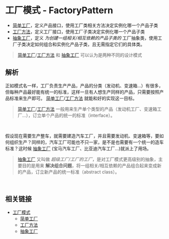 # 工厂模式 - FactoryPattern
- [简单工厂](https://github.com/goindow/designPattern/blob/master/doc/factoryPattern/SimpleFactoryPattern.md)，定义产品接口，使用工厂类相关方法决定实例化哪一个产品子类
- [工厂方法](https://github.com/goindow/designPattern/blob/master/doc/factoryPattern/FactoryMethodPattern.md)，定义工厂接口，使用工厂子类决定实例化哪一个产品子类
- [抽象工厂](https://github.com/goindow/designPattern/blob/master/doc/factoryPattern/AbstractFactoryPattern.md)，定义 *为创建一组相关/相互依赖的产品子类的* 工厂抽象类，使用工厂子类决定如何组合和实例化产品子类，且无需指定它们的具体类。

> [简单工厂](https://github.com/goindow/designPattern/blob/master/doc/factoryPattern/SimpleFactoryPattern.md)\/[工厂方法](https://github.com/goindow/designPattern/blob/master/doc/factoryPattern/FactoryMethodPattern.md) 和
> [抽象工厂](https://github.com/goindow/designPattern/blob/master/doc/factoryPattern/AbstractFactoryPattern.md) 可以认为是两种不同的设计模式


## 解析
正如模式名一样，工厂负责生产产品，产品的分类（发动机、变速箱...）有很多，但每种产品最好能有统一的标准，这样一旦有人想生产同样的产品，只需要按照产品标准来生产即可。
[简单工厂](https://github.com/goindow/designPattern/blob/master/doc/factoryPattern/SimpleFactoryPattern.md)\/[工厂方法](https://github.com/goindow/designPattern/blob/master/doc/factoryPattern/FactoryMethodPattern.md)
就能和好的实现这一目标。

> [简单工厂](https://github.com/goindow/designPattern/blob/master/doc/factoryPattern/SimpleFactoryPattern.md)\/[工厂方法](https://github.com/goindow/designPattern/blob/master/doc/factoryPattern/FactoryMethodPattern.md)
一般用来生产单个类型的产品（发动机工厂、变速箱工厂...），订立单个产品的统一的标准（interface）。

<br/>

假设现在需要生产整车，就需要建造汽车工厂，并且需要发动机、变速箱等，要如何组织生产？同样的，汽车工厂可能也不只一家，是不是也需要有一个统一的造车标准？这时候
[抽象工厂](https://github.com/goindow/designPattern/blob/master/doc/factoryPattern/AbstractFactoryPattern.md)
(宝马汽车工厂、比亚迪汽车工厂...)就派上了用场。

> [抽象工厂](https://github.com/goindow/designPattern/blob/master/doc/factoryPattern/AbstractFactoryPattern.md)
又叫做 *超级工厂/工厂的工厂*，是对工厂模式更高级别的抽象，主要目的是用来 **解决组合问题**，将一组相关/相互依赖的产品组合起来变成新的产品，订立新产品的统一标准（abstract class）。

<br/>

## 相关链接
- [工厂模式](https://github.com/goindow/designPattern/blob/master/doc/factoryPattern/FactoryPattern.md)
  - [简单工厂](https://github.com/goindow/designPattern/blob/master/doc/factoryPattern/SimpleFactoryPattern.md)
  - [工厂方法](https://github.com/goindow/designPattern/blob/master/doc/factoryPattern/FactoryMethodPattern.md)
  - [抽象工厂](https://github.com/goindow/designPattern/blob/master/doc/factoryPattern/AbstractFactoryPattern.md)